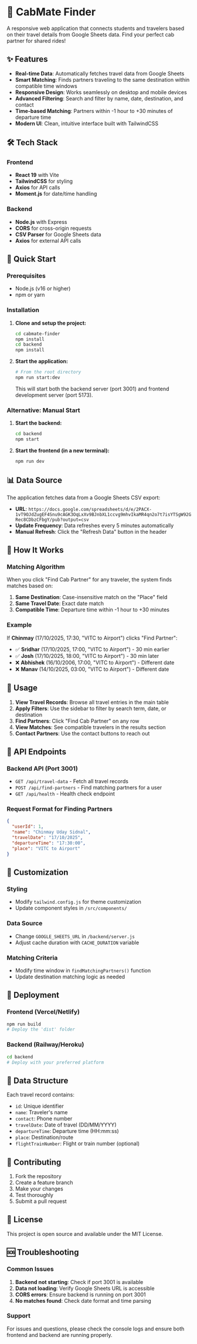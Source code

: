 # 🚗 CabMate Finder

A responsive web application that connects students and travelers based on their travel details from Google Sheets data. Find your perfect cab partner for shared rides!

## ✨ Features

- **Real-time Data**: Automatically fetches travel data from Google Sheets
- **Smart Matching**: Finds partners traveling to the same destination within compatible time windows
- **Responsive Design**: Works seamlessly on desktop and mobile devices
- **Advanced Filtering**: Search and filter by name, date, destination, and contact
- **Time-based Matching**: Partners within -1 hour to +30 minutes of departure time
- **Modern UI**: Clean, intuitive interface built with TailwindCSS

## 🛠️ Tech Stack

### Frontend
- **React 19** with Vite
- **TailwindCSS** for styling
- **Axios** for API calls
- **Moment.js** for date/time handling

### Backend
- **Node.js** with Express
- **CORS** for cross-origin requests
- **CSV Parser** for Google Sheets data
- **Axios** for external API calls

## 🚀 Quick Start

### Prerequisites
- Node.js (v16 or higher)
- npm or yarn

### Installation

1. **Clone and setup the project:**
   ```bash
   cd cabmate-finder
   npm install
   cd backend
   npm install
   ```

2. **Start the application:**
   ```bash
   # From the root directory
   npm run start:dev
   ```

   This will start both the backend server (port 3001) and frontend development server (port 5173).

### Alternative: Manual Start

1. **Start the backend:**
   ```bash
   cd backend
   npm start
   ```

2. **Start the frontend (in a new terminal):**
   ```bash
   npm run dev
   ```

## 📊 Data Source

The application fetches data from a Google Sheets CSV export:
- **URL**: `https://docs.google.com/spreadsheets/d/e/2PACX-1vT9OJdZugEF4Snu9cAGK3OqLxXv9BJnbXL1ccvg9mhvIkaMR4qn2o7t7isYTSgW92GRec8CDbzCFbgY/pub?output=csv`
- **Update Frequency**: Data refreshes every 5 minutes automatically
- **Manual Refresh**: Click the "Refresh Data" button in the header

## 🎯 How It Works

### Matching Algorithm

When you click "Find Cab Partner" for any traveler, the system finds matches based on:

1. **Same Destination**: Case-insensitive match on the "Place" field
2. **Same Travel Date**: Exact date match
3. **Compatible Time**: Departure time within -1 hour to +30 minutes

### Example

If **Chinmay** (17/10/2025, 17:30, "VITC to Airport") clicks "Find Partner":
- ✅ **Sridhar** (17/10/2025, 17:00, "VITC to Airport") - 30 min earlier
- ✅ **Josh** (17/10/2025, 18:00, "VITC to Airport") - 30 min later
- ❌ **Abhishek** (16/10/2006, 17:00, "VITC to Airport") - Different date
- ❌ **Manav** (14/10/2025, 03:00, "VITC to Airport") - Different date

## 📱 Usage

1. **View Travel Records**: Browse all travel entries in the main table
2. **Apply Filters**: Use the sidebar to filter by search term, date, or destination
3. **Find Partners**: Click "Find Cab Partner" on any row
4. **View Matches**: See compatible travelers in the results section
5. **Contact Partners**: Use the contact buttons to reach out

## 🔧 API Endpoints

### Backend API (Port 3001)

- `GET /api/travel-data` - Fetch all travel records
- `POST /api/find-partners` - Find matching partners for a user
- `GET /api/health` - Health check endpoint

### Request Format for Finding Partners

```json
{
  "userId": 1,
  "name": "Chinmay Uday Sidnal",
  "travelDate": "17/10/2025",
  "departureTime": "17:30:00",
  "place": "VITC to Airport"
}
```

## 🎨 Customization

### Styling
- Modify `tailwind.config.js` for theme customization
- Update component styles in `/src/components/`

### Data Source
- Change `GOOGLE_SHEETS_URL` in `/backend/server.js`
- Adjust cache duration with `CACHE_DURATION` variable

### Matching Criteria
- Modify time window in `findMatchingPartners()` function
- Update destination matching logic as needed

## 🚀 Deployment

### Frontend (Vercel/Netlify)
```bash
npm run build
# Deploy the 'dist' folder
```

### Backend (Railway/Heroku)
```bash
cd backend
# Deploy with your preferred platform
```

## 📝 Data Structure

Each travel record contains:
- `id`: Unique identifier
- `name`: Traveler's name
- `contact`: Phone number
- `travelDate`: Date of travel (DD/MM/YYYY)
- `departureTime`: Departure time (HH:mm:ss)
- `place`: Destination/route
- `flightTrainNumber`: Flight or train number (optional)

## 🤝 Contributing

1. Fork the repository
2. Create a feature branch
3. Make your changes
4. Test thoroughly
5. Submit a pull request

## 📄 License

This project is open source and available under the MIT License.

## 🆘 Troubleshooting

### Common Issues

1. **Backend not starting**: Check if port 3001 is available
2. **Data not loading**: Verify Google Sheets URL is accessible
3. **CORS errors**: Ensure backend is running on port 3001
4. **No matches found**: Check date format and time parsing

### Support

For issues and questions, please check the console logs and ensure both frontend and backend are running properly.
